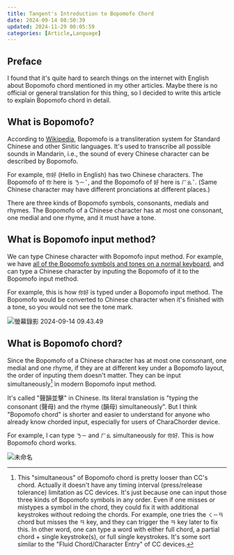 ```yaml
---
title: Tangent's Introduction to Bopomofo Chord
date: 2024-09-14 08:50:39
updated: 2024-11-29 00:05:59
categories: [Article,Language]
---
```


## Preface

I found that it's quite hard to search things on the internet with English about Bopomofo chord mentioned in my other articles. Maybe there is no official or general translation for this thing, so I decided to write this article to explain Bopomofo chord in detail.

## What is Bopomofo?

According to [Wikipedia](https://en.wikipedia.org/wiki/Bopomofo), Bopomofo is a transliteration system for Standard Chinese and other Sinitic languages. It's used to transcribe all possible sounds in Mandarin, i.e., the sound of every Chinese character can be described by Bopomofo.

For example, `你好` (Hello in English) has two Chinese characters. The Bopomofo of `你` here is `ㄋㄧˇ`, and the Bopomofo of `好` here is `ㄏㄠˇ`. (Same Chinese character may have different pronciations at different places.)

There are three kinds of Bopomofo symbols, consonants, medials and rhymes. The Bopomofo of a Chinese character has at most one consonant, one medial and one rhyme, and it must have a tone.

## What is Bopomofo input method?

We can type Chinese character with Bopomofo input method. For example, we have [all of the Bopomofo symbols and tones on a normal keyboard](https://en.wikipedia.org/wiki/Bopomofo#/media/File:Keyboard_layout_Zhuyin.svg), and can type a Chinese character by inputing the Bopomofo of it to the Bopomofo input method.

For example, this is how `你好` is typed under a Bopomofo input method. The Bopomofo would be converted to Chinese character when it's finished with a tone, so you would not see the tone mark.

![螢幕錄影 2024-09-14 09.43.49](https://hackmd.io/_uploads/BycXswz6C.gif)

## What is Bopomofo chord?

Since the Bopomofo of a Chinese character has at most one consonant, one medial and one rhyme, if they are at different key under a Bopomofo layout, the order of inputing them doesn't matter. They can be input simultaneously[^simultaneously] in modern Bopomofo input method.

It's called "聲韻並擊" in Chinese. Its literal translation is "typing the consonant (聲母) and the rhyme (韻母) simultaneously". But I think "Bopomofo chord" is shorter and easier to understand for anyone who already know chorded input, especially for users of CharaChorder device. 

For example, I can type `ㄋㄧ` and `ㄏㄠ` simultaneously for `你好`. This is how Bopomofo chord works.

![未命名](https://hackmd.io/_uploads/HJHTmufTC.gif)

[^simultaneously]: This "simultaneous" of Bopomofo chord is pretty looser than CC's chord. Actually it doesn't have any timing interval (press/release tolerance) limitation as CC devices. It's just because one can input those three kinds of Bopomofo symbols in any order. Even if one misses or mistypes a symbol in the chord, they could fix it with additional keystrokes without redoing the chords. For example, one tries the `ㄑㄧㄢ` chord but misses the `ㄢ` key, and they can trigger the `ㄢ` key later to fix this. In other word, one can type a word with either full chord, a partial chord + single keystroke(s), or full single keystrokes. It's some sort similar to the "Fluid Chord/Character Entry" of CC devices.
